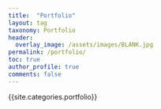 ```yaml
---
title:  "Portfolio"
layout: tag
taxonomy: Portfolio
header:
  overlay_image: /assets/images/BLANK.jpg
permalink: /portfolio/
toc: true
author_profile: true
comments: false
---
```


{{site.categories.portfolio}}
